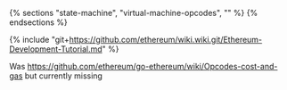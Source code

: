{% sections "state-machine", "virtual-machine-opcodes", "" %}
{% endsections %}

{% include "git+https://github.com/ethereum/wiki.wiki.git/Ethereum-Development-Tutorial.md" %}

Was  https://github.com/ethereum/go-ethereum/wiki/Opcodes-cost-and-gas but currently missing
